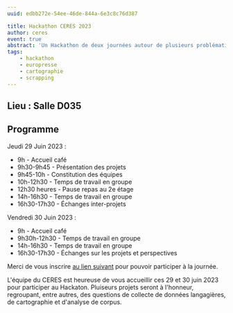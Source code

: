 ```yaml
---
uuid: edbb272e-54ee-46de-844a-6e3c8c76d387

title: Hackathon CERES 2023
author: ceres
event: true
abstract: 'Un Hackathon de deux journées autour de plusieurs problématiques textuelles a été organisé par le CERES.'
tags:
    - hackathon
    - europresse
    - cartographie
    - scrapping
---
```


## Lieu : Salle D035

## Programme

Jeudi 29 Juin 2023 :
- 9h - Accueil café
- 9h30-9h45 - Présentation des projets
- 9h45-10h - Constitution des équipes
- 10h-12h30 - Temps de travail en groupe
- 12h30 heures - Pause repas au 2e étage
- 14h-16h30 - Temps de travail en groupe
- 16h30-17h30 - Échanges inter-projets

Vendredi 30 Juin 2023 :
- 9h - Accueil café
- 9h30h-12h30 - Temps de travail en groupe
- 14h-16h30 - Temps de travail en groupe
- 16h30-17h30 - Échanges sur les projets et perspectives 

Merci de vous inscrire [au lien suivant](https://framaforms.org/) pour pouvoir participer à la journée.

L'équipe du CERES est heureuse de vous accueillir ces 29 et 30 juin 2023 pour participer au Hackaton.
Pluiseurs projets seront à l'honneur, regroupant, entre autres, des questions de collecte de données langagières, de cartographie et d'analyse de corpus.

